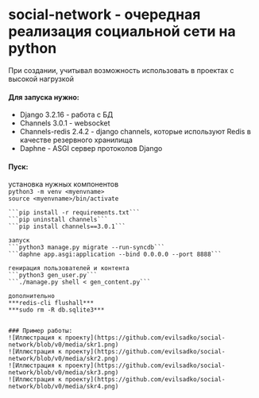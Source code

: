 # social-network - очередная реализация социальной сети на python

При создании, учитывал возможность использовать в проектах с высокой нагрузкой

#### Для запуска нужно:
* Django 3.2.16 - работа с БД
* Channels 3.0.1 - websocket
* Channels-redis 2.4.2 - django channels, которые используют Redis в качестве резервного хранилища
* Daphne - ASGI сервер протоколов Django
#### Пуск:

установка нужных компонентов   
```python3 -m venv <myenvname>```   
```source <myenvname>/bin/activate```   
```pip install --upgrade pip***
```pip install -r requirements.txt```   
```pip uninstall channels```
```pip install channels==3.0.1``` 

запуск   
```python3 manage.py migrate --run-syncdb```   
```daphne app.asgi:application --bind 0.0.0.0 --port 8888```   

генирация пользователей и контента   
```python3 gen_user.py```   
```./manage.py shell < gen_content.py```   

дополнительно   
***redis-cli flushall***   
***sudo rm -R db.sqlite3***   


### Пример работы:
![Иллюстрация к проекту](https://github.com/evilsadko/social-network/blob/v0/media/skr1.png)
![Иллюстрация к проекту](https://github.com/evilsadko/social-network/blob/v0/media/skr2.png)
![Иллюстрация к проекту](https://github.com/evilsadko/social-network/blob/v0/media/skr3.png)
![Иллюстрация к проекту](https://github.com/evilsadko/social-network/blob/v0/media/skr4.png)
